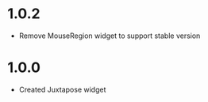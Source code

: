 # 1.0.2

- Remove MouseRegion widget to support stable version

# 1.0.0

- Created Juxtapose widget

